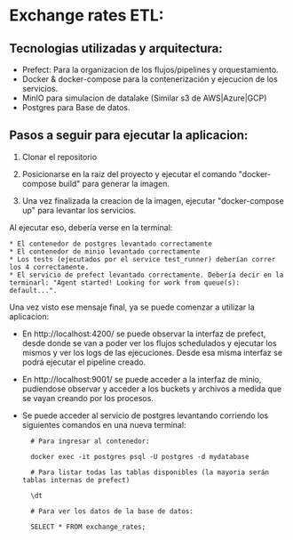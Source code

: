 # Exchange rates ETL:

## Tecnologias utilizadas y arquitectura:

* Prefect: Para la organizacion de los flujos/pipelines y orquestamiento.
* Docker & docker-compose para la contenerización y ejecucion de los servicios.
* MinIO para simulacion de datalake (Similar s3 de AWS|Azure|GCP)
* Postgres para Base de datos.

## Pasos a seguir para ejecutar la aplicacion:

1. Clonar el repositorio

2. Posicionarse en la raiz del proyecto y ejecutar el comando "docker-compose build" para generar la imagen.

3. Una vez finalizada la creacion de la imagen, ejecutar "docker-compose up" para levantar los servicios.

Al ejecutar eso, debería verse en la terminal:

    * El contenedor de postgres levantado correctamente
    * El contenedor de minio levantado correctamente
    * Los tests (ejecutados por el service test_runner) deberían correr los 4 correctamente.
    * El servicio de prefect levantado correctamente. Debería decir en la terminarl: "Agent started! Looking for work from queue(s): default...".

Una vez visto ese mensaje final, ya se puede comenzar a utilizar la aplicacion:

* En http://localhost:4200/ se puede observar la interfaz de prefect, desde donde se van a poder ver los flujos schedulados y ejecutar los mismos y ver los logs de las ejecuciones. Desde esa misma interfaz se podrá ejecutar el pipeline creado.

* En http://localhost:9001/ se puede acceder a la interfaz de minio, pudiendose observar y acceder a los buckets y archivos a medida que se vayan creando por los procesos.

* Se puede acceder al servicio de postgres levantando corriendo los siguientes comandos en una nueva terminal:

		# Para ingresar al contenedor:
		
		docker exec -it postgres psql -U postgres -d mydatabase

		# Para listar todas las tablas disponibles (la mayoria serán tablas internas de prefect)
		
        \dt

		# Para ver los datos de la base de datos:
		
        SELECT * FROM exchange_rates;
